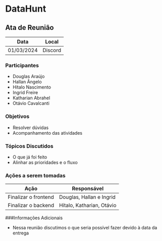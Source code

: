# DataHunt


## Ata de Reunião

Data         | Local
------------ | -------------
01/03/2024   | Discord


### Participantes
* Douglas Araújo
* Hallan Ângelo
* Hítalo Nascimento
* Ingrid Freire
* Katharian Abrahel
* Otávio Cavalcanti

### Objetivos
* Resolver dúvidas
* Acompanhamento das atividades


### Tópicos Discutidos
* O que já foi feito
* Alinhar as prioridades e o fluxo


### Ações a serem tomadas
Ação         | Responsável   
------------ | ------------- 
Finalizar o frontend | Douglas, Hallan e Ingrid  
Finalizar o backend  | Hítalo, Katharian, Otávio
 

###Informações Adicionais
* Nessa reunião discutimos o que seria possível fazer devido à data da entrega
